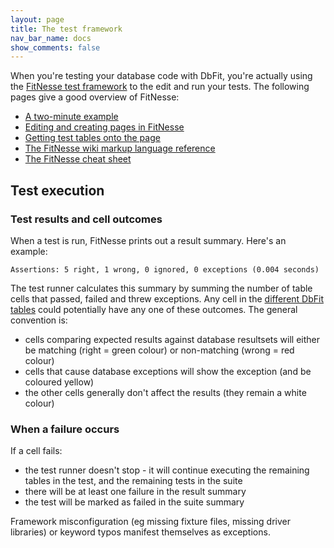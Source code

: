 ```yaml
---
layout: page
title: The test framework
nav_bar_name: docs
show_comments: false
---
```

When you're testing your database code with DbFit, you're actually using the [FitNesse test framework](http://fitnesse.org) to the edit and run your tests. The following pages give a good overview of FitNesse:

- [A two-minute example](http://fitnesse.org/FitNesse.UserGuide.TwoMinuteExample)
- [Editing and creating pages in FitNesse](http://fitnesse.org/FitNesse.UserGuide.EditingFitNessePages)
- [Getting test tables onto the page](http://fitnesse.org/FitNesse.UserGuide.CreatingTestTables)
- [The FitNesse wiki markup language reference](http://fitnesse.org/FitNesse.UserGuide.MarkupLanguageReference)
- [The FitNesse cheat sheet](http://fitnesse.org/FitNesse.UserGuide.QuickReferenceGuide)

## Test execution

### Test results and cell outcomes

When a test is run, FitNesse prints out a result summary. Here's an example:

    Assertions: 5 right, 1 wrong, 0 ignored, 0 exceptions (0.004 seconds)

The test runner calculates this summary by summing the number of table cells that passed, failed and threw exceptions. Any cell in the [different DbFit tables](/dbfit/docs/reference.html) could potentially have any one of these outcomes. The general convention is:

- cells comparing expected results against database resultsets will either be matching (right = green colour) or non-matching (wrong = red colour)
- cells that cause database exceptions will show the exception (and be coloured yellow)
- the other cells generally don't affect the results (they remain a white colour)

### When a failure occurs

If a cell fails:

- the test runner doesn't stop - it will continue executing the remaining tables in the test, and the remaining tests in the suite
- there will be at least one failure in the result summary
- the test will be marked as failed in the suite summary

Framework misconfiguration (eg missing fixture files, missing driver libraries) or keyword typos manifest themselves as exceptions.
